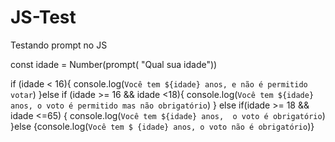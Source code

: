 # JS-Test
Testando prompt no JS


const idade = Number(prompt( "Qual sua idade"))

if (idade < 16){ 
console.log(`Você tem ${idade} anos, e não é permitido votar`)
}else if (idade >= 16 && idade <18){
 console.log(`Você tem ${idade} anos, o voto é permitido mas não obrigatório`) 
}
else if(idade >= 18 && idade <=65) {
  console.log(`Você tem ${idade} anos,  o voto é obrigatório`)
}else {console.log(`Você tem $ {idade} anos, o voto não é obrigatório`)}
